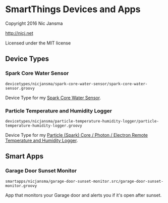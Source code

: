# SmartThings Devices and Apps

Copyright 2016 Nic Jansma

http://nicj.net

Licensed under the MIT license

## Device Types

### Spark Core Water Sensor

`devicetypes/nicjansma/spark-core-water-sensor/spark-core-water-sensor.groovy`

Device Type for my [Spark Core Water Sensor](https://github.com/nicjansma/spark-core-water-sensor).

### Particle Temperature and Humidity Logger

`devicetypes/nicjansma/particle-temperature-humidity-logger/particle-temperature-humidity-logger.groovy`

Device Type for my [Particle (Spark) Core / Photon / Electron Remote Temperature and Humidity Logger](https://github.com/nicjansma/dht-logger).

## Smart Apps

### Garage Door Sunset Monitor

`smartapps/nicjansma/garage-door-sunset-monitor.src/garage-door-sunset-monitor.groovy`

App that monitors your Garage door and alerts you if it's open after sunset.